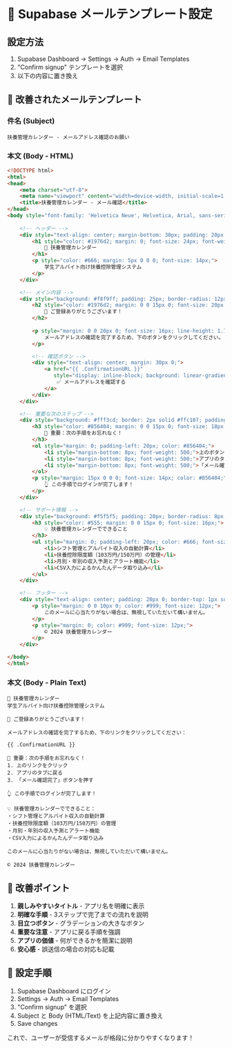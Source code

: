 # 📧 Supabase メールテンプレート設定

## 設定方法
1. Supabase Dashboard → Settings → Auth → Email Templates
2. "Confirm signup" テンプレートを選択
3. 以下の内容に置き換え

## 📝 改善されたメールテンプレート

### 件名 (Subject)
```
扶養管理カレンダー - メールアドレス確認のお願い
```

### 本文 (Body - HTML)
```html
<!DOCTYPE html>
<html>
<head>
    <meta charset="utf-8">
    <meta name="viewport" content="width=device-width, initial-scale=1.0">
    <title>扶養管理カレンダー - メール確認</title>
</head>
<body style="font-family: 'Helvetica Neue', Helvetica, Arial, sans-serif; line-height: 1.6; color: #333; max-width: 600px; margin: 0 auto; padding: 20px;">
    
    <!-- ヘッダー -->
    <div style="text-align: center; margin-bottom: 30px; padding: 20px 0; border-bottom: 3px solid #1976d2;">
        <h1 style="color: #1976d2; margin: 0; font-size: 24px; font-weight: 700;">
            📅 扶養管理カレンダー
        </h1>
        <p style="color: #666; margin: 5px 0 0 0; font-size: 14px;">
            学生アルバイト向け扶養控除管理システム
        </p>
    </div>

    <!-- メイン内容 -->
    <div style="background: #f8f9ff; padding: 25px; border-radius: 12px; border-left: 4px solid #1976d2; margin-bottom: 25px;">
        <h2 style="color: #1976d2; margin: 0 0 15px 0; font-size: 20px;">
            🎉 ご登録ありがとうございます！
        </h2>
        
        <p style="margin: 0 0 20px 0; font-size: 16px; line-height: 1.7;">
            メールアドレスの確認を完了するため、下のボタンをクリックしてください。
        </p>

        <!-- 確認ボタン -->
        <div style="text-align: center; margin: 30px 0;">
            <a href="{{ .ConfirmationURL }}" 
               style="display: inline-block; background: linear-gradient(135deg, #1976d2, #42a5f5); color: white; text-decoration: none; padding: 15px 40px; border-radius: 8px; font-weight: 700; font-size: 16px; box-shadow: 0 4px 12px rgba(25, 118, 210, 0.3); transition: all 0.3s ease;">
                ✅ メールアドレスを確認する
            </a>
        </div>
    </div>

    <!-- 重要な次のステップ -->
    <div style="background: #fff3cd; border: 2px solid #ffc107; padding: 20px; border-radius: 8px; margin-bottom: 25px;">
        <h3 style="color: #856404; margin: 0 0 15px 0; font-size: 18px;">
            📱 重要：次の手順をお忘れなく！
        </h3>
        <ol style="margin: 0; padding-left: 20px; color: #856404;">
            <li style="margin-bottom: 8px; font-weight: 500;">上のボタンをクリック</li>
            <li style="margin-bottom: 8px; font-weight: 500;">アプリのタブに戻る</li>
            <li style="margin-bottom: 8px; font-weight: 500;">「メール確認完了」ボタンを押す</li>
        </ol>
        <p style="margin: 15px 0 0 0; font-size: 14px; color: #856404;">
            👆 この手順でログインが完了します！
        </p>
    </div>

    <!-- サポート情報 -->
    <div style="background: #f5f5f5; padding: 20px; border-radius: 8px; margin-bottom: 20px;">
        <h3 style="color: #555; margin: 0 0 15px 0; font-size: 16px;">
            💡 扶養管理カレンダーでできること
        </h3>
        <ul style="margin: 0; padding-left: 20px; color: #666; font-size: 14px;">
            <li>シフト管理とアルバイト収入の自動計算</li>
            <li>扶養控除限度額（103万円/150万円）の管理</li>
            <li>月別・年別の収入予測とアラート機能</li>
            <li>CSV入力によるかんたんデータ取り込み</li>
        </ul>
    </div>

    <!-- フッター -->
    <div style="text-align: center; padding: 20px 0; border-top: 1px solid #ddd;">
        <p style="margin: 0 0 10px 0; color: #999; font-size: 12px;">
            このメールに心当たりがない場合は、無視していただいて構いません。
        </p>
        <p style="margin: 0; color: #999; font-size: 12px;">
            © 2024 扶養管理カレンダー
        </p>
    </div>

</body>
</html>
```

### 本文 (Body - Plain Text)
```
📅 扶養管理カレンダー
学生アルバイト向け扶養控除管理システム

🎉 ご登録ありがとうございます！

メールアドレスの確認を完了するため、下のリンクをクリックしてください：

{{ .ConfirmationURL }}

📱 重要：次の手順をお忘れなく！
1. 上のリンクをクリック
2. アプリのタブに戻る  
3. 「メール確認完了」ボタンを押す

👆 この手順でログインが完了します！

💡 扶養管理カレンダーでできること：
・シフト管理とアルバイト収入の自動計算
・扶養控除限度額（103万円/150万円）の管理
・月別・年別の収入予測とアラート機能
・CSV入力によるかんたんデータ取り込み

このメールに心当たりがない場合は、無視していただいて構いません。

© 2024 扶養管理カレンダー
```

## 🎯 改善ポイント

1. **親しみやすいタイトル** - アプリ名を明確に表示
2. **明確な手順** - 3ステップで完了までの流れを説明  
3. **目立つボタン** - グラデーションの大きなボタン
4. **重要な注意** - アプリに戻る手順を強調
5. **アプリの価値** - 何ができるかを簡潔に説明
6. **安心感** - 誤送信の場合の対応も記載

## 📱 設定手順
1. Supabase Dashboard にログイン
2. Settings → Auth → Email Templates
3. "Confirm signup" を選択
4. Subject と Body (HTML/Text) を上記内容に置き換え
5. Save changes

これで、ユーザーが受信するメールが格段に分かりやすくなります！